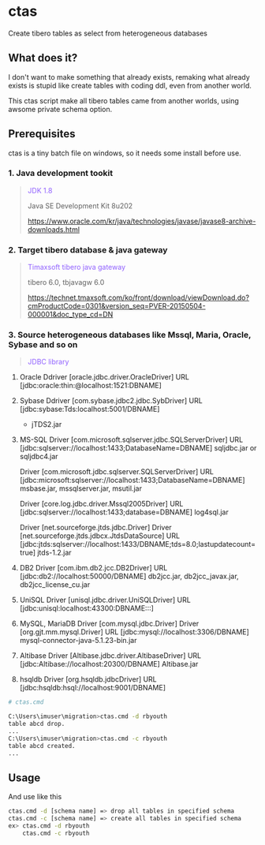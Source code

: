 # ctas
Create tibero tables as select from heterogeneous databases

## What does it?
I don't want to make something that already exists, remaking what already exists is stupid like create tables with coding ddl, even from another world.

This ctas script make all tibero tables came from another worlds, using awsome private schema option.

## Prerequisites
ctas is a tiny batch file on windows, so it needs some install before use.

### 1. Java development tookit
> <span style='color: #9061ff'> JDK 1.8 </spqn>
>
> Java SE Development Kit 8u202
>
> https://www.oracle.com/kr/java/technologies/javase/javase8-archive-downloads.html
>
### 2. Target tibero database & java gateway
>
> <span style='color: #9061ff'> Timaxsoft tibero java gateway </spqn>
>
> tibero 6.0, tbjavagw 6.0
>
> https://technet.tmaxsoft.com/ko/front/download/viewDownload.do?cmProductCode=0301&version_seq=PVER-20150504-000001&doc_type_cd=DN
### 3. Source heterogeneous databases like Mssql, Maria, Oracle, Sybase and so on
>
> <span style='color: #9061ff'> JDBC library </spqn>
>
1. Oracle
   Ddriver [oracle.jdbc.driver.OracleDriver]
   URL     [jdbc:oracle:thin:@localhost:1521:DBNAME]

2. Sybase
   Ddriver [com.sybase.jdbc2.jdbc.SybDriver]
   URL     [jdbc:sybase:Tds:localhost:5001/DBNAME]
   * jTDS2.jar

3. MS-SQL
   Driver [com.microsoft.sqlserver.jdbc.SQLServerDriver]
   URL   [jdbc:sqlserver://localhost:1433;DatabaseName=DBNAME]
   sqljdbc.jar or sqljdbc4.jar

   Driver [com.microsoft.jdbc.sqlserver.SQLServerDriver]
   URL   [jdbc:microsoft:sqlserver://localhost:1433;DatabaseName=DBNAME]
   msbase.jar, mssqlserver.jar, msutil.jar

   Driver [core.log.jdbc.driver.Mssql2005Driver]
   URL   [jdbc:sqlserver://localhost:1433;database=DBNAME]
   log4sql.jar

   Driver [net.sourceforge.jtds.jdbc.Driver]
   Driver [net.sourceforge.jtds.jdbcx.JtdsDataSource]
   URL   [jdbc:jtds:sqlserver://localhost:1433/DBNAME;tds=8.0;lastupdatecount=true]
   jtds-1.2.jar

4. DB2
   Driver [com.ibm.db2.jcc.DB2Driver]
   URL   [jdbc:db2://localhost:50000/DBNAME]
   db2jcc.jar, db2jcc_javax.jar, db2jcc_license_cu.jar

5. UniSQL
   Driver [unisql.jdbc.driver.UniSQLDriver]
   URL   [jdbc:unisql:localhost:43300:DBNAME:::]

6. MySQL, MariaDB
   Driver [com.mysql.jdbc.Driver]
   Driver [org.gjt.mm.mysql.Driver]
   URL   [jdbc:mysql://localhost:3306/DBNAME]
   mysql-connector-java-5.1.23-bin.jar

7. Altibase
   Driver [Altibase.jdbc.driver.AltibaseDriver]
   URL   [jdbc:Altibase://localhost:20300/DBNAME]
   Altibase.jar

8. hsqldb
   Driver [org.hsqldb.jdbcDriver]
   URL   [jdbc:hsqldb:hsql://localhost:9001/DBNAME]
>

```bash
# ctas.cmd 

C:\Users\imuser\migration>ctas.cmd -d rbyouth
table abcd drop.
...
C:\Users\imuser\migration>ctas.cmd -c rbyouth
table abcd created.
...
```
## Usage
And use like this
```bash
ctas.cmd -d [schema name] => drop all tables in specified schema
ctas.cmd -c [schema name] => create all tables in specified schema
ex> ctas.cmd -d rbyouth
    ctas.cmd -c rbyouth
